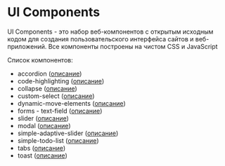 # UI Components
UI Components - это набор веб-компонентов с открытым исходным кодом для создания пользовательского интерфейса сайтов и веб-приложений. Все компоненты построены на чистом CSS и JavaScript

Список компонентов:

- accordion (<a href="https://itchief.ru/javascript/accordion">описание</a>)
- code-highlighting (<a href="https://itchief.ru/javascript/code-highlighting">описание</a>)
- collapse (<a href="https://itchief.ru/javascript/slidetoggle">описание</a>)
- custom-select (<a href="https://itchief.ru/javascript/custom-select">описание</a>)
- dynamic-move-elements (<a href="https://itchief.ru/javascript/custom-select">описание</a>)
- forms - text-field (<a href="https://itchief.ru/html-and-css/styling-text-input">описание</a>)
- slider (<a href="https://itchief.ru/javascript/slider">описание</a>)
- modal (<a href="https://itchief.ru/javascript/modal-window">описание</a>)
- simple-adaptive-slider (<a href="https://itchief.ru/javascript/simple-adaptive-slider">описание</a>)
- simple-todo-list (<a href="https://itchief.ru/javascript/todo-list">описание</a>)
- tabs (<a href="https://itchief.ru/javascript/tabs">описание</a>)
- toast (<a href="https://itchief.ru/javascript/popup-messages">описание</a>)
